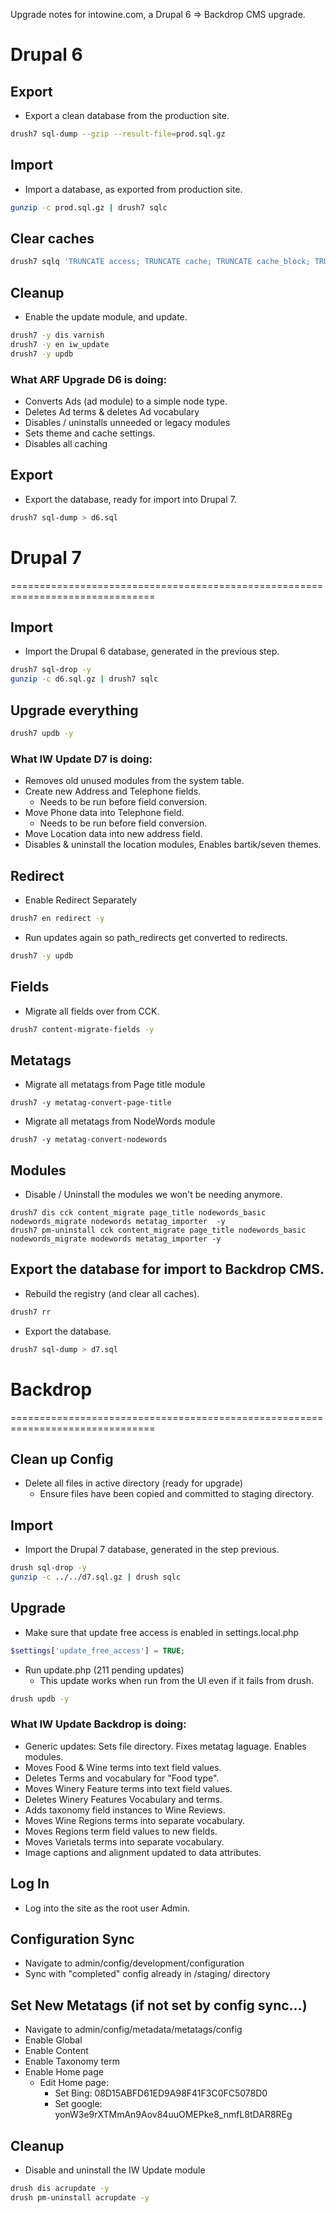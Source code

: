 Upgrade notes for intowine.com, a Drupal 6 => Backdrop CMS upgrade.


Drupal 6
===============================================================================


## Export

* Export a clean database from the production site.

```bash
drush7 sql-dump --gzip --result-file=prod.sql.gz
```

## Import

* Import a database, as exported from production site.

```bash
gunzip -c prod.sql.gz | drush7 sqlc
```

## Clear caches

```bash
drush7 sqlq 'TRUNCATE access; TRUNCATE cache; TRUNCATE cache_block; TRUNCATE cache_content; TRUNCATE cache_filter; TRUNCATE cache_form; TRUNCATE cache_menu; TRUNCATE cache_page; TRUNCATE cache_views; TRUNCATE cache_views_data; TRUNCATE history; TRUNCATE node_comment_statistics; TRUNCATE search_index; TRUNCATE search_dataset; TRUNCATE search_node_links; TRUNCATE search_total; TRUNCATE watchdog;'
```

## Cleanup

* Enable the update module, and update.

```bash
drush7 -y dis varnish
drush7 -y en iw_update
drush7 -y updb
```

### What ARF Upgrade D6 is doing:

* Converts Ads (ad module) to a simple node type.
* Deletes Ad terms & deletes Ad vocabulary
* Disables / uninstalls unneeded or legacy modules
* Sets theme and cache settings.
* Disables all caching

## Export

* Export the database, ready for import into Drupal 7.

```bash
drush7 sql-dump > d6.sql
```

# Drupal 7
===============================================================================

## Import

* Import the Drupal 6 database, generated in the previous step.

```bash
drush7 sql-drop -y
gunzip -c d6.sql.gz | drush7 sqlc
```

## Upgrade everything

```bash
drush7 updb -y
```

### What IW Update D7 is doing:

* Removes old unused modules from the system table.
* Create new Address and Telephone fields.
  - Needs to be run before field conversion.
* Move Phone data into Telephone field.
  - Needs to be run before field conversion.
* Move Location data into new address field.
* Disables & uninstall the location modules, Enables bartik/seven themes.


## Redirect

* Enable Redirect Separately
```bash
drush7 en redirect -y
```

* Run updates again so path_redirects get converted to redirects.
```bash
drush7 -y updb
```

## Fields

* Migrate all fields over from CCK.
```bash
drush7 content-migrate-fields -y
```

## Metatags

* Migrate all metatags from Page title module
```
drush7 -y metatag-convert-page-title
```

* Migrate all metatags from NodeWords module
```
drush7 -y metatag-convert-nodewords
```

## Modules

* Disable / Uninstall the modules we won't be needing anymore.
```
drush7 dis cck content_migrate page_title nodewords_basic nodewords_migrate nodewords metatag_importer  -y
drush7 pm-uninstall cck content_migrate page_title nodewords_basic nodewords_migrate modewords metatag_importer -y
```

## Export the database for import to Backdrop CMS.

* Rebuild the registry (and clear all caches).
```bash
drush7 rr
```

* Export the database.
```bash
drush7 sql-dump > d7.sql
```


# Backdrop
===============================================================================

## Clean up Config

* Delete all files in active directory (ready for upgrade)
   - Ensure files have been copied and committed to staging directory.

## Import

* Import the Drupal 7 database, generated in the step previous.

```bash
drush sql-drop -y
gunzip -c ../../d7.sql.gz | drush sqlc
```

## Upgrade

* Make sure that update free access is enabled in settings.local.php

```php
$settings['update_free_access'] = TRUE;
```

* Run update.php (211 pending updates)
  * This update works when run from the UI even if it fails from drush.

```bash
drush updb -y
```

### What IW Update Backdrop is doing:

* Generic updates: Sets file directory. Fixes metatag laguage. Enables modules.
* Moves Food & Wine terms into text field values.
* Deletes Terms and vocabulary for "Food type".
* Moves Winery Feature terms into text field values.
* Deletes Winery Features Vocabulary and terms.
* Adds taxonomy field instances to Wine Reviews.
* Moves Wine Regions terms into separate vocabulary.
* Moves Regions term field values to new fields.
* Moves Varietals terms into separate vocabulary.
* Image captions and alignment updated to data attributes.


## Log In

* Log into the site as the root user Admin.


## Configuration Sync

* Navigate to admin/config/development/configuration
* Sync with "completed" config already in /staging/ directory


## Set New Metatags (if not set by config sync...)

* Navigate to admin/config/metadata/metatags/config
* Enable Global
* Enable Content
* Enable Taxonomy term
* Enable Home page
  * Edit Home page:
    - Set Bing: 08D15ABFD61ED9A98F41F3C0FC5078D0
    - Set google: yonW3e9rXTMmAn9Aov84uuOMEPke8_nmfL8tDAR8REg


## Cleanup

* Disable and uninstall the IW Update module

```bash
drush dis acrupdate -y
drush pm-uninstall acrupdate -y
```


